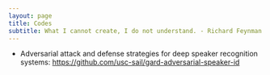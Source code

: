 ```yaml
---
layout: page
title: Codes
subtitle: What I cannot create, I do not understand. - Richard Feynman.
---
```



* Adversarial attack and defense strategies for deep speaker recognition systems: https://github.com/usc-sail/gard-adversarial-speaker-id
